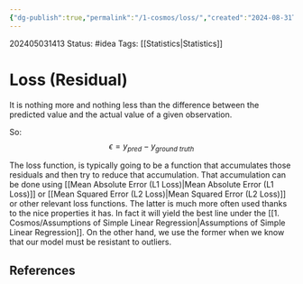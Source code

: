 ```yaml
---
{"dg-publish":true,"permalink":"/1-cosmos/loss/","created":"2024-08-31T23:47:14.145-04:00","updated":"2024-05-20T21:40:29.243-04:00"}
---
```


202405031413
Status: #idea
Tags: [[Statistics\|Statistics]]
# Loss (Residual)

It is nothing more and nothing less than the difference between the predicted value and the actual value of a given observation.

So:
$$
\epsilon = y_{pred}-y_{ground ~truth}
$$

The loss function, is typically going to be a function that accumulates those residuals and then try to reduce that accumulation. That accumulation can be done using [[Mean Absolute Error (L1 Loss)\|Mean Absolute Error (L1 Loss)]] or [[Mean Squared Error (L2 Loss)\|Mean Squared Error (L2 Loss)]] or other relevant loss functions. The latter is much more often used thanks to the nice properties it has. In fact it will yield the best line under the [[1. Cosmos/Assumptions of Simple Linear Regression\|Assumptions of Simple Linear Regression]]. On the other hand, we use the former when we know that our model must be resistant to outliers.

## References
